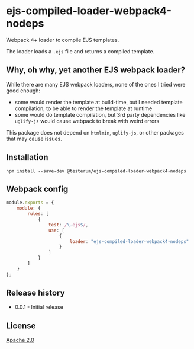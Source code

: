 # ejs-compiled-loader-webpack4-nodeps

Webpack 4+ loader to compile EJS templates.

The loader loads a ``.ejs`` file and returns a compiled template.


## Why, oh why, yet another EJS webpack loader?

While there are many EJS webpack loaders, none of the ones I tried were good enough:
* some would render the template at build-time, but I needed template compilation, to be able to render the template at runtime
* some would do template compilation, but 3rd party dependencies like ``uglify-js`` would cause webpack to break with weird errors
 
This package does not depend on ``htmlmin``, ``uglify-js``, or other packages that may cause issues.


## Installation

``npm install --save-dev @testerum/ejs-compiled-loader-webpack4-nodeps``


## Webpack config

```javascript
module.exports = {
    module: {
        rules: [
            {
                test: /\.ejs$/,
                use: [
                    {
                        loader: "ejs-compiled-loader-webpack4-nodeps"
                    }
                ]
            }
        ]
    }
};
```


## Release history
* 0.0.1 - Initial release


## License

[Apache 2.0](https://www.apache.org/licenses/LICENSE-2.0)
